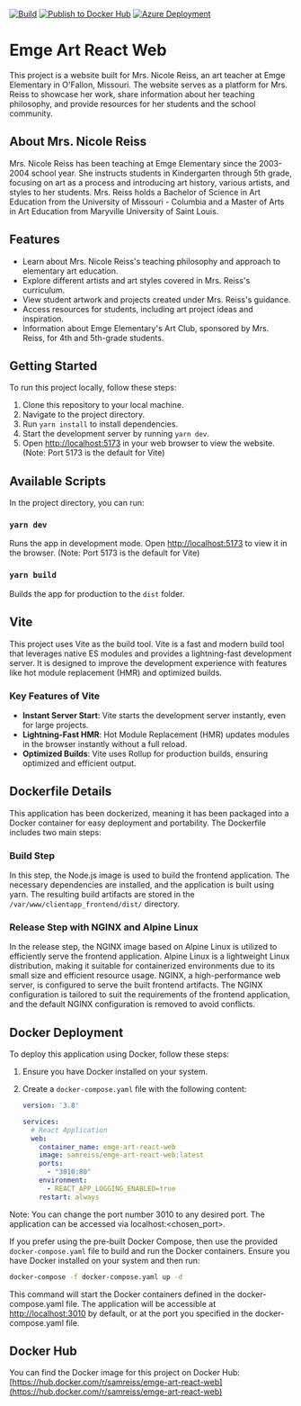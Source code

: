 [![Build](https://github.com/samreiss/emge-art-react-web/actions/workflows/build-on-all-platforms.yml/badge.svg)](https://github.com/samreiss/emge-art-react-web/actions/workflows/build-on-all-platforms.yml)
[![Publish to Docker Hub](https://github.com/samreiss/emge-art-react-web/actions/workflows/publish-to-docker-hub.yml/badge.svg)](https://github.com/samreiss/emge-art-react-web/actions/workflows/publish-to-docker-hub.yml)
[![Azure Deployment](https://github.com/samreiss/emge-art-react-web/actions/workflows/deploy-to-azure.yml/badge.svg)](https://github.com/samreiss/emge-art-react-web/actions/workflows/deploy-to-azure.yml)
# Emge Art React Web

This project is a website built for Mrs. Nicole Reiss, an art teacher at Emge Elementary in O'Fallon, Missouri. The website serves as a platform for Mrs. Reiss to showcase her work, share information about her teaching philosophy, and provide resources for her students and the school community.

## About Mrs. Nicole Reiss

Mrs. Nicole Reiss has been teaching at Emge Elementary since the 2003-2004 school year. She instructs students in Kindergarten through 5th grade, focusing on art as a process and introducing art history, various artists, and styles to her students. Mrs. Reiss holds a Bachelor of Science in Art Education from the University of Missouri - Columbia and a Master of Arts in Art Education from Maryville University of Saint Louis.

## Features

- Learn about Mrs. Nicole Reiss's teaching philosophy and approach to elementary art education.
- Explore different artists and art styles covered in Mrs. Reiss's curriculum.
- View student artwork and projects created under Mrs. Reiss's guidance.
- Access resources for students, including art project ideas and inspiration.
- Information about Emge Elementary's Art Club, sponsored by Mrs. Reiss, for 4th and 5th-grade students.

## Getting Started

To run this project locally, follow these steps:

1. Clone this repository to your local machine.
2. Navigate to the project directory.
3. Run `yarn install` to install dependencies.
4. Start the development server by running `yarn dev`.
5. Open [http://localhost:5173](http://localhost:5173) in your web browser to view the website. (Note: Port 5173 is the default for Vite)

## Available Scripts

In the project directory, you can run:

### `yarn dev`

Runs the app in development mode. Open [http://localhost:5173](http://localhost:5173) to view it in the browser. (Note: Port 5173 is the default for Vite)

### `yarn build`

Builds the app for production to the `dist` folder.

## Vite

This project uses Vite as the build tool. Vite is a fast and modern build tool that leverages native ES modules and provides a lightning-fast development server. It is designed to improve the development experience with features like hot module replacement (HMR) and optimized builds.

### Key Features of Vite

- **Instant Server Start**: Vite starts the development server instantly, even for large projects.
- **Lightning-Fast HMR**: Hot Module Replacement (HMR) updates modules in the browser instantly without a full reload.
- **Optimized Builds**: Vite uses Rollup for production builds, ensuring optimized and efficient output.

## Dockerfile Details

This application has been dockerized, meaning it has been packaged into a Docker container for easy deployment and portability. The Dockerfile includes two main steps:

### Build Step

In this step, the Node.js image is used to build the frontend application. The necessary dependencies are installed, and the application is built using yarn. The resulting build artifacts are stored in the `/var/www/clientapp_frontend/dist/` directory.

### Release Step with NGINX and Alpine Linux

In the release step, the NGINX image based on Alpine Linux is utilized to efficiently serve the frontend application. Alpine Linux is a lightweight Linux distribution, making it suitable for containerized environments due to its small size and efficient resource usage. NGINX, a high-performance web server, is configured to serve the built frontend artifacts. The NGINX configuration is tailored to suit the requirements of the frontend application, and the default NGINX configuration is removed to avoid conflicts.

## Docker Deployment

To deploy this application using Docker, follow these steps:

1. Ensure you have Docker installed on your system.

2. Create a `docker-compose.yaml` file with the following content:

   ```yaml
   version: '3.8'

   services:
     # React Application
     web:
       container_name: emge-art-react-web
       image: samreiss/emge-art-react-web:latest
       ports:
         - "3010:80"
       environment:
         - REACT_APP_LOGGING_ENABLED=true
       restart: always
   ```

Note: You can change the port number 3010 to any desired port. The application can be accessed via localhost:<chosen_port>.

If you prefer using the pre-built Docker Compose, then use the provided `docker-compose.yaml` file to build and run the Docker containers. Ensure you have Docker installed on your system and then run:

```bash
docker-compose -f docker-compose.yaml up -d
```

This command will start the Docker containers defined in the docker-compose.yaml file. The application will be accessible at [http://localhost:3010](http://localhost:3010) by default, or at the port you specified in the docker-compose.yaml file.

## Docker Hub

You can find the Docker image for this project on Docker Hub: [https://hub.docker.com/r/samreiss/emge-art-react-web](https://hub.docker.com/r/samreiss/emge-art-react-web)